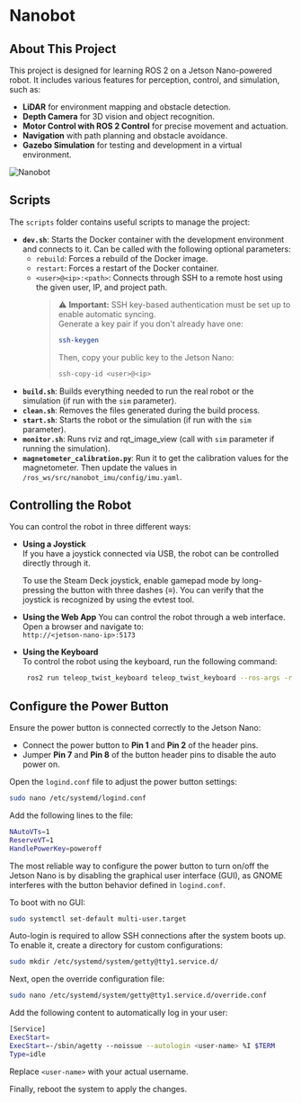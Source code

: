 # Nanobot

## About This Project

This project is designed for learning ROS 2 on a Jetson Nano-powered robot. It includes various features for perception, control, and simulation, such as:

- **LiDAR** for environment mapping and obstacle detection.
- **Depth Camera** for 3D vision and object recognition.
- **Motor Control with ROS 2 Control** for precise movement and actuation.
- **Navigation** with path planning and obstacle avoidance.
- **Gazebo Simulation** for testing and development in a virtual environment.

![Nanobot](./3d_parts/nanobot.png)

## Scripts

The `scripts` folder contains useful scripts to manage the project:

- **`dev.sh`**: Starts the Docker container with the development environment and connects to it.
  Can be called with the following optional parameters:
  - `rebuild`: Forces a rebuild of the Docker image.
  - `restart`: Forces a restart of the Docker container.
  - `<user>@<ip>:<path>`: Connects through SSH to a remote host using the given user, IP, and project path.
    > ⚠️ **Important:** SSH key-based authentication must be set up to enable automatic syncing.  
    > Generate a key pair if you don't already have one:
    >
    > ```bash
    > ssh-keygen
    > ```
    >
    > Then, copy your public key to the Jetson Nano:
    >
    > ```bash
    > ssh-copy-id <user>@<ip>
    > ```
- **`build.sh`**: Builds everything needed to run the real robot or the simulation (if run with the `sim` parameter).
- **`clean.sh`**: Removes the files generated during the build process.
- **`start.sh`**: Starts the robot or the simulation (if run with the `sim` parameter).
- **`monitor.sh`**: Runs rviz and rqt_image_view (call with `sim` parameter if running the simulation).
- **`magnetometer_calibration.py`**: Run it to get the calibration values for the magnetometer. Then update the values in `/ros_ws/src/nanobot_imu/config/imu.yaml`.

## Controlling the Robot

You can control the robot in three different ways:

- **Using a Joystick**  
   If you have a joystick connected via USB, the robot can be controlled directly through it.

  To use the Steam Deck joystick, enable gamepad mode by long-pressing the button with three dashes (≡). You can verify that the joystick is recognized by using the evtest tool.

- **Using the Web App**
  You can control the robot through a web interface. Open a browser and navigate to:  
   `http://<jetson-nano-ip>:5173`

- **Using the Keyboard**  
   To control the robot using the keyboard, run the following command:
  ```bash
   ros2 run teleop_twist_keyboard teleop_twist_keyboard --ros-args -r /cmd_vel:=/cmd_vel_joy
  ```

## Configure the Power Button

Ensure the power button is connected correctly to the Jetson Nano:

- Connect the power button to **Pin 1** and **Pin 2** of the header pins.
- Jumper **Pin 7** and **Pin 8** of the button header pins to disable the auto power on.

Open the `logind.conf` file to adjust the power button settings:

```bash
sudo nano /etc/systemd/logind.conf
```

Add the following lines to the file:

```bash
NAutoVTs=1
ReserveVT=1
HandlePowerKey=poweroff
```

The most reliable way to configure the power button to turn on/off the Jetson Nano is by disabling the graphical user interface (GUI), as GNOME interferes with the button behavior defined in `logind.conf`.

To boot with no GUI:

```bash
sudo systemctl set-default multi-user.target
```

Auto-login is required to allow SSH connections after the system boots up. To enable it, create a directory for custom configurations:

```bash
sudo mkdir /etc/systemd/system/getty@tty1.service.d/
```

Next, open the override configuration file:

```bash
sudo nano /etc/systemd/system/getty@tty1.service.d/override.conf
```

Add the following content to automatically log in your user:

```bash
[Service]
ExecStart=
ExecStart=-/sbin/agetty --noissue --autologin <user-name> %I $TERM
Type=idle
```

Replace `<user-name>` with your actual username.

Finally, reboot the system to apply the changes.

